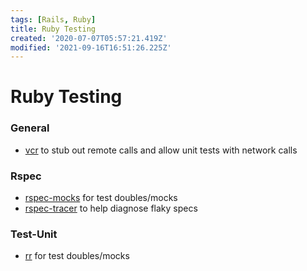 ```yaml
---
tags: [Rails, Ruby]
title: Ruby Testing
created: '2020-07-07T05:57:21.419Z'
modified: '2021-09-16T16:51:26.225Z'
---
```


# Ruby Testing

### General

- [vcr](https://github.com/vcr/vcr) to stub out remote calls and allow unit tests with network calls

### Rspec

- [rspec-mocks](https://github.com/rspec/rspec-mocks) for test doubles/mocks
- [rspec-tracer](https://github.com/avmnu-sng/rspec-tracer) to help diagnose flaky specs

### Test-Unit

- [rr](https://github.com/rr/rr) for test doubles/mocks

